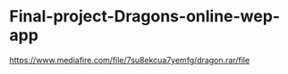 # Final-project-Dragons-online-wep-app
https://www.mediafire.com/file/7su8ekcua7yemfg/dragon.rar/file
